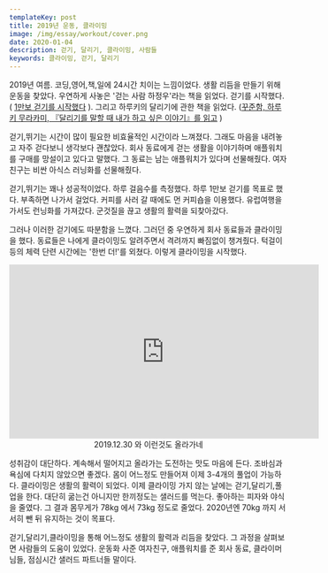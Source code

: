 ```yaml
---
templateKey: post
title: 2019년 운동, 클라이밍
image: /img/essay/workout/cover.png
date: 2020-01-04
description: 걷기, 달리기, 클라이밍, 사람들
keywords: 클라이밍, 걷기, 달리기
---
```

2019년 여름. 코딩,영어,책,일에 24시간 치이는 느낌이었다. 생활 리듬을 만들기 위해 운동을 찾았다. 우연하게 사놓은 '걷는 사람 하정우'라는 책을 읽었다. 걷기를 시작했다. ( [1만보 걷기를 시작했다](https://jayonthegreen.github.io/post/2019-07-02-running-man-ha/)  ). 그리고 하루키의 달리기에 관한 책을 읽었다.  ([꾸준함, 하루키 무라카미, 『달리기를 말할 때 내가 하고 싶은 이야기』를 읽고](https://jayonthegreen.github.io/post/2019-10-25-what-i-talk-about-when-i-talking-about-running/) )

걷기,뛰기는 시간이 많이 필요한 비효율적인 시간이라 느껴졌다. 그래도 마음을 내려놓고 자주 걷다보니 생각보다 괜찮았다. 회사 동료에게 걷는 생활을 이야기하며 애플워치를 구매를 망설이고 있다고 말했다. 그 동료는 남는 애플워치가 있다며 선물해줬다. 여자친구는 비싼 아식스 러닝화를 선물해줬다.

걷기,뛰기는 꽤나 성공적이었다. 하루 걸음수를 측정했다. 하루 1만보 걷기를 목표로 했다. 부족하면 나가서 걸었다. 커피를 사러 갈 때에도 먼 커피숍을 이용했다. 유럽여행을 가서도 런닝화를 가져갔다. 군것질을 끊고 생활의 활력을 되찾아갔다.

그러나 이러한 걷기에도 따분함을 느꼈다. 그러던 중 우연하게 회사 동료들과 클라이밍을 했다. 동료들은 나에게 클라이밍도 알려주면서 격려까지 빠짐없이 챙겨줬다. 턱걸이 등의 체력 단련 시간에는  '한번 더!'를 외쳤다. 이렇게 클라이밍을 시작했다.



<p style="text-align:center;">
<iframe width="560" height="315" src="https://www.youtube.com/embed/BIJcLmAZe_A" frameborder="0" allow="accelerometer; autoplay; encrypted-media; gyroscope; picture-in-picture" allowfullscreen></iframe><br/>  
2019.12.30 와 이런것도 올라가네
</p>

성취감이 대단하다. 계속해서 떨어지고 올라가는 도전하는 맛도 마음에 든다. 조바심과 욕심에 다치지 않았으면 좋겠다. 몸이 어느정도 만들어져 이제 3-4개의 풀업이 가능하다.  클라이밍은 생활의 활력이 되었다. 이제 클라이밍 가지 않는 날에는 걷기,달리기,풀업을 한다. 대단히 굶는건 아니지만 한끼정도는 샐러드를 먹는다. 좋아하는 피자와 야식을 줄였다. 그 결과 몸무게가 78kg 에서 73kg 정도로 줄었다. 2020년엔 70kg 까지 서서히 뺀 뒤 유지하는 것이 목표다. 

걷기,달리기,클라이밍을 통해 어느정도 생활의 활력과 리듬을 찾았다. 그 과정을 살펴보면 사람들의 도움이 있었다. 운동화 사준 여자친구, 애플워치를 준 회사 동료, 클라이머님들, 점심시간 샐러드 파트너들 말이다.
